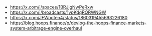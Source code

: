  - https://x.com/i/spaces/1BRJjgNwPeRxw
 - https://x.com/i/broadcasts/1ypKdqRQRWNGW
 - https://x.com/JFWooten4/status/1860319455693226180
 - https://blog.hoops.finance/p/devlog-the-hoops-finance-markets-system-arbitrage-engine-overhaul
 